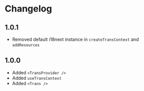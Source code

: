 # Changelog

## 1.0.1

-   Removed default i18next instance in `createTransContext` and `addResources`

## 1.0.0

-   Added `<TransProvider />`
-   Added `useTransContext`
-   Added `<Trans />`
